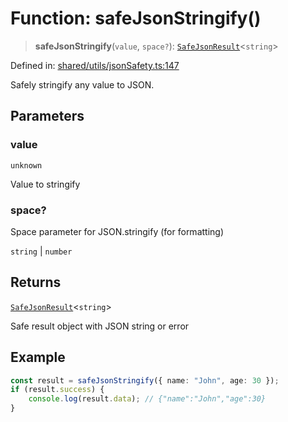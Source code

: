 # Function: safeJsonStringify()

> **safeJsonStringify**(`value`, `space?`): [`SafeJsonResult`](../interfaces/SafeJsonResult.md)\<`string`\>

Defined in: [shared/utils/jsonSafety.ts:147](https://github.com/Nick2bad4u/Uptime-Watcher/blob/3cce0c3b352c8390536ca3c7399ece50a05faf18/shared/utils/jsonSafety.ts#L147)

Safely stringify any value to JSON.

## Parameters

### value

`unknown`

Value to stringify

### space?

Space parameter for JSON.stringify (for formatting)

`string` | `number`

## Returns

[`SafeJsonResult`](../interfaces/SafeJsonResult.md)\<`string`\>

Safe result object with JSON string or error

## Example

```typescript
const result = safeJsonStringify({ name: "John", age: 30 });
if (result.success) {
    console.log(result.data); // {"name":"John","age":30}
}
```
